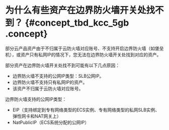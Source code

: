 # 为什么有些资产在边界防火墙开关处找不到？ {#concept_tbd_kcc_5gb .concept}

部分云产品资产由于不归属于云防火墙对应账号、不支持开启边界防火墙（如堡垒机），或资产只有私网IP的情况下，您无法在边界防火墙开关处找到对应的资产。

部分资产在边界防火墙开关处找不到可能有以下几点原因：

-   边界防火墙不支持的公网IP类型：SLB公网IP。
-   边界防火墙不支持只有私网IP的资产。
-   该资产不归属于云防火墙对应账号。

边界防火墙支持的公网IP类型：

-   EIP（支持绑定到专有网络类型的ECS实例、专有网络类型的私网SLB实例、弹性网卡和NAT网关上）
-   NatPublicIP（ECS系统分配的公网IP）

